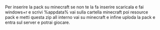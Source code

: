 Per inserire la pack su minecraft se non te la fa inserire scaricala e fai windows+r e scrivi %appdata% vai sulla cartella minecraft poi resource pack e metti questa zip all interno vai su minecraft e infine uploda la pack e entra sul server e potrai giocare.

